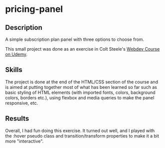 # pricing-panel

<h2>Description</h2>
A simple subscription plan panel with three options to choose from.

This small project was done as an exercise in Colt Steele's <a href="https://www.udemy.com/course/the-web-developer-bootcamp/">Webdev Course on Udemy</a>.

<h2>Skills</h2>
The project is done at the end of the HTML/CSS section of the course and is aimed at putting together most of what has been learned so far such as basic styling of HTML elements (with imported fonts, colors, background colors, borders etc.), using flexbox and media queries to make the panel responsive, etc.

<h2>Results</h2>
Overall, I had fun doing this exercise. It turned out well, and I played with the :hover pseudo class and transition/transform properties to make it a bit more "interactive".

